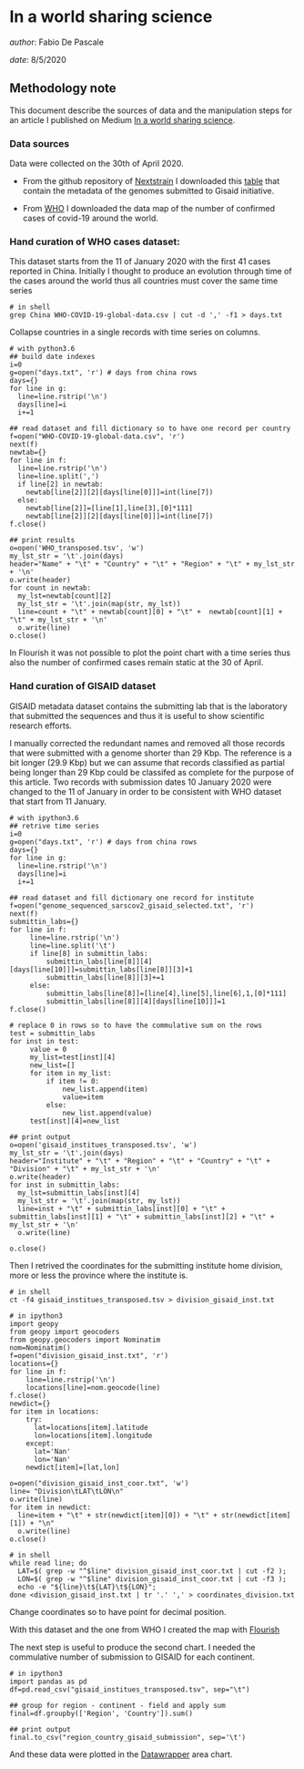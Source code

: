 
# In a world sharing science

*autho*r: Fabio De Pascale

*date*: 8/5/2020

## Methodology note

This document describe the sources of data and the manipulation steps for an article I published on Medium [In a world sharing science](https://medium.com/@depascale.f/in-a-world-sharing-science-d15be7e92319).

### Data sources

Data were collected on the 30th of April 2020.

* From the github repository of [Nextstrain](https://github.com/nextstrain/ncov/) I downloaded this [table](https://github.com/nextstrain/ncov/data/metadata.tsv) that contain the metadata of the genomes submitted to Gisaid initiative.

* From [WHO](https://covid19.who.int/) I downloaded the data map of the number of confirmed cases of covid-19 around the world.

### Hand curation of WHO cases dataset:

This dataset starts from the 11 of January 2020 with the first 41 cases reported in China. Initially I thought to produce an evolution through time of the cases around the world thus all countries must cover the same time series

```{sh eval=FALSE, echo=TRUE}
# in shell
grep China WHO-COVID-19-global-data.csv | cut -d ',' -f1 > days.txt
```

Collapse countries in a single records with time series on columns.

```{sh eval=FALSE, echo=TRUE}
# with python3.6
## build date indexes
i=0
g=open("days.txt", 'r') # days from china rows
days={}
for line in g:
  line=line.rstrip('\n')
  days[line]=i
  i+=1

## read dataset and fill dictionary so to have one record per country
f=open("WHO-COVID-19-global-data.csv", 'r')
next(f)
newtab={}
for line in f:
  line=line.rstrip('\n')
  line=line.split(',')
  if line[2] in newtab:
    newtab[line[2]][2][days[line[0]]]=int(line[7])
  else:
    newtab[line[2]]=[line[1],line[3],[0]*111]
    newtab[line[2]][2][days[line[0]]]=int(line[7])
f.close()

## print results
o=open('WHO_transposed.tsv', 'w')
my_lst_str = '\t'.join(days)
header="Name" + "\t" + "Country" + "\t" + "Region" + "\t" + my_lst_str + '\n'
o.write(header)
for count in newtab:
  my_lst=newtab[count][2]
  my_lst_str = '\t'.join(map(str, my_lst))
  line=count + "\t" + newtab[count][0] + "\t" +  newtab[count][1] + "\t" + my_lst_str + '\n'
  o.write(line)
o.close()
```

In Flourish it was not possible to plot the point chart with a time series thus also the number of confirmed cases remain static at the 30 of April.

### Hand curation of GISAID dataset

GISAID metadata dataset contains the submitting lab that is the laboratory that submitted the sequences and thus it is useful to show scientific research efforts.

I manually corrected the redundant names and removed all those records that were submitted with a genome shorter than 29 Kbp. The reference is a bit longer (29.9 Kbp) but we can assume that records classified as partial being longer than 29 Kbp could be classifed as complete for the purpose of this article. Two records with submission dates 10 January 2020 were changed to the 11 of January in order to be consistent with WHO dataset that start from 11 January.

```{sh eval=FALSE, echo=TRUE}
# with ipython3.6
## retrive time series
i=0
g=open("days.txt", 'r') # days from china rows
days={}
for line in g:
  line=line.rstrip('\n')
  days[line]=i
  i+=1

## read dataset and fill dictionary one record for institute
f=open("genome_sequenced_sarscov2_gisaid_selected.txt", 'r')
next(f)
submittin_labs={}
for line in f:
     line=line.rstrip('\n')
     line=line.split('\t')
     if line[8] in submittin_labs:
         submittin_labs[line[8]][4][days[line[10]]]=submittin_labs[line[8]][3]+1
         submittin_labs[line[8]][3]+=1
     else:
         submittin_labs[line[8]]=[line[4],line[5],line[6],1,[0]*111]
         submittin_labs[line[8]][4][days[line[10]]]=1
f.close()

# replace 0 in rows so to have the commulative sum on the rows
test = submittin_labs
for inst in test:
     value = 0
     my_list=test[inst][4]
     new_list=[]
     for item in my_list: 
         if item != 0: 
             new_list.append(item) 
             value=item 
         else: 
             new_list.append(value) 
     test[inst][4]=new_list 

## print output
o=open('gisaid_institues_transposed.tsv', 'w')
my_lst_str = '\t'.join(days)
header="Institute" + "\t" + "Region" + "\t" + "Country" + "\t" + "Division" + "\t" + my_lst_str + '\n'
o.write(header)
for inst in submittin_labs:
  my_lst=submittin_labs[inst][4]
  my_lst_str = '\t'.join(map(str, my_lst))
  line=inst + "\t" + submittin_labs[inst][0] + "\t" + submittin_labs[inst][1] + "\t" + submittin_labs[inst][2] + "\t" + my_lst_str + '\n'
  o.write(line)
  
o.close()
```

Then I retrived the coordinates for the submitting institute home division, more or less the province where the institute is. 

```{sh eval=FALSE, echo=TRUE}
# in shell
ct -f4 gisaid_institues_transposed.tsv > division_gisaid_inst.txt

# in ipython3
import geopy
from geopy import geocoders
from geopy.geocoders import Nominatim
nom=Nominatim()
f=open("division_gisaid_inst.txt", 'r')
locations={}
for line in f:
    line=line.rstrip('\n')
    locations[line]=nom.geocode(line) 
f.close()
newdict={}
for item in locations:
    try:
      lat=locations[item].latitude
      lon=locations[item].longitude
    except:
      lat='Nan'
      lon='Nan' 
    newdict[item]=[lat,lon] 

o=open("division_gisaid_inst_coor.txt", 'w')
line= "Division\tLAT\tLON\n"
o.write(line)
for item in newdict:
  line=item + "\t" + str(newdict[item][0]) + "\t" + str(newdict[item][1]) + "\n"
  o.write(line) 
o.close()

# in shell
while read line; do 
  LAT=$( grep -w "^$line" division_gisaid_inst_coor.txt | cut -f2 ); 
  LON=$( grep -w "^$line" division_gisaid_inst_coor.txt | cut -f3 ); 
  echo -e "${line}\t${LAT}\t${LON}";
done <division_gisaid_inst.txt | tr '.' ',' > coordinates_division.txt
```

Change coordinates so to have point for decimal position.

With this dataset and the one from WHO I created the map with [Flourish](https://flourish.studio/)

The next step is useful to produce the second chart. I needed the commulative number of submission to GISAID for each continent.

```{sh eval=FALSE, echo=TRUE}
# in ipython3
import pandas as pd
df=pd.read_csv("gisaid_institues_transposed.tsv", sep="\t")

## group for region - continent - field and apply sum
final=df.groupby(['Region', 'Country']).sum()

## print output
final.to_csv("region_country_gisaid_submission", sep='\t')
```

And these data were plotted in the [Datawrapper](https://www.datawrapper.de/) area chart.

